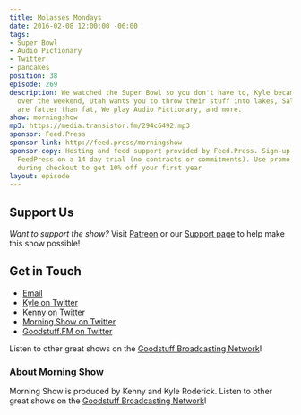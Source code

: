 ```yaml
---
title: Molasses Mondays
date: 2016-02-08 12:00:00 -06:00
tags:
- Super Bowl
- Audio Pictionary
- Twitter
- pancakes
position: 38
episode: 269
description: We watched the Super Bowl so you don't have to, Kyle became a pizza slicer
  over the weekend, Utah wants you to throw their stuff into lakes, Salads at McDonald's
  are fatter than fat, We play Audio Pictionary, and more.
show: morningshow
mp3: https://media.transistor.fm/294c6492.mp3
sponsor: Feed.Press
sponsor-link: http://feed.press/morningshow
sponsor-copy: Hosting and feed support provided by Feed.Press. Sign-up today and try
  FeedPress on a 14 day trial (no contracts or commitments). Use promo code `morningshow`
  during checkout to get 10% off your first year
layout: episode
---
```


## Support Us
*Want to support the show?* Visit [Patreon](http://patreon.com/morningshow) or our [Support page](http://goodstuff.fm/support) to help make this show possible!

## Get in Touch
* [Email](mailto:kyle@goodstuff.fm)
* [Kyle on Twitter](http://twitter.com/dogburps)
* [Kenny on Twitter](http://twitter.com/pizzarobotics)
* [Morning Show on Twitter](http://twitter.com/morningshowam)
* [Goodstuff.FM on Twitter](http://twitter.com/goodstufffm)

Listen to other great shows on the [Goodstuff Broadcasting Network](http://goodstuff.fm/shows)!

### About Morning Show
Morning Show is produced by Kenny and Kyle Roderick. Listen to other great shows on the [Goodstuff Broadcasting Network](http://goodstuff.fm/)!
